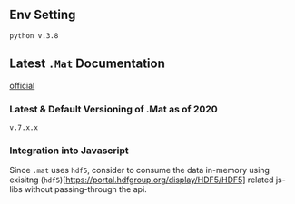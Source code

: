 ## Env Setting
`python v.3.8`

## Latest `.Mat` Documentation

[official](https://www.mathworks.com/help/matlab/import_export/mat-file-versions.html?searchHighlight=.mat&s_tid=doc_srchtitle)

### Latest & Default Versioning of .Mat as of 2020 
`v.7.x.x`

### Integration into Javascript 
Since `.mat` uses `hdf5`, consider to consume the data in-memory using exisitng (`hdf5`)[https://portal.hdfgroup.org/display/HDF5/HDF5] related js-libs without passing-through the api.
